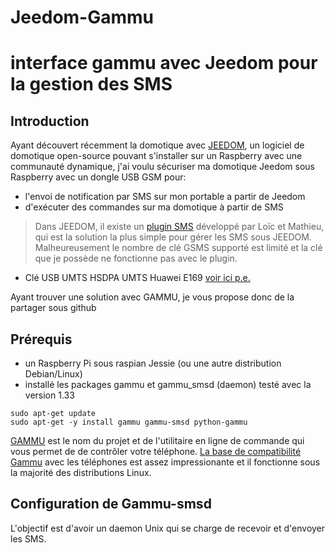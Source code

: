 #  Jeedom-Gammu

# interface gammu avec Jeedom pour la gestion des SMS

## Introduction
Ayant découvert récemment la domotique avec [JEEDOM](https://www.jeedom.com/site/fr/), un logiciel de domotique open-source pouvant s'installer sur un Raspberry avec une communauté dynamique, j'ai voulu sécuriser ma domotique Jeedom sous Raspberry avec un dongle USB GSM pour:

 - l'envoi de notification par SMS sur mon portable a partir de Jeedom
 - d'exécuter des commandes sur ma domotique à partir de SMS  


> Dans JEEDOM, il existe un [plugin SMS](https://www.jeedom.com/doc/documentation/plugins/sms/fr_FR/sms) développé par Loïc et Mathieu, qui est la solution la plus simple pour gérer les SMS sous JEEDOM. Malheureusement le nombre de clé GSMS supporté est limité et la clé que je possède ne fonctionne pas avec le plugin.

- Clé USB UMTS HSDPA UMTS Huawei E169 [voir ici p.e.](http://www.amazon.fr/gp/product/B004DEJEMY?psc=1&redirect=true&ref_=oh_aui_detailpage_o09_s00)

Ayant trouver une solution avec GAMMU, je vous propose donc de la partager sous github

## Prérequis

- un Raspberry Pi sous raspian Jessie (ou une autre distribution Debian/Linux)
- installé les packages gammu et gammu_smsd (daemon)   testé avec la version 1.33
```
sudo apt-get update
sudo apt-get -y install gammu gammu-smsd python-gammu
```
[GAMMU](http://fr.wammu.eu/) est le nom du projet et de l'utilitaire en ligne de commande qui vous permet de de contrôler votre téléphone.  [La base de compatibilité Gammu](http://fr.wammu.eu/phones/) avec les téléphones est assez impressionante et il fonctionne sous la majorité des distributions Linux.

## Configuration de Gammu-smsd
L'objectif est d'avoir un daemon Unix qui se charge de recevoir et d'envoyer les SMS.

